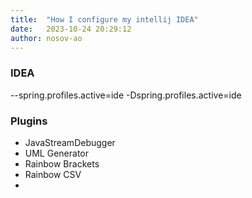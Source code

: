 ```yaml
---
title:  "How I configure my intellij IDEA"
date:   2023-10-24 20:29:12
author: nosov-ao
---
```


### IDEA
--spring.profiles.active=ide
-Dspring.profiles.active=ide

### Plugins
- JavaStreamDebugger
- UML Generator
- Rainbow Brackets
- Rainbow CSV
- 
